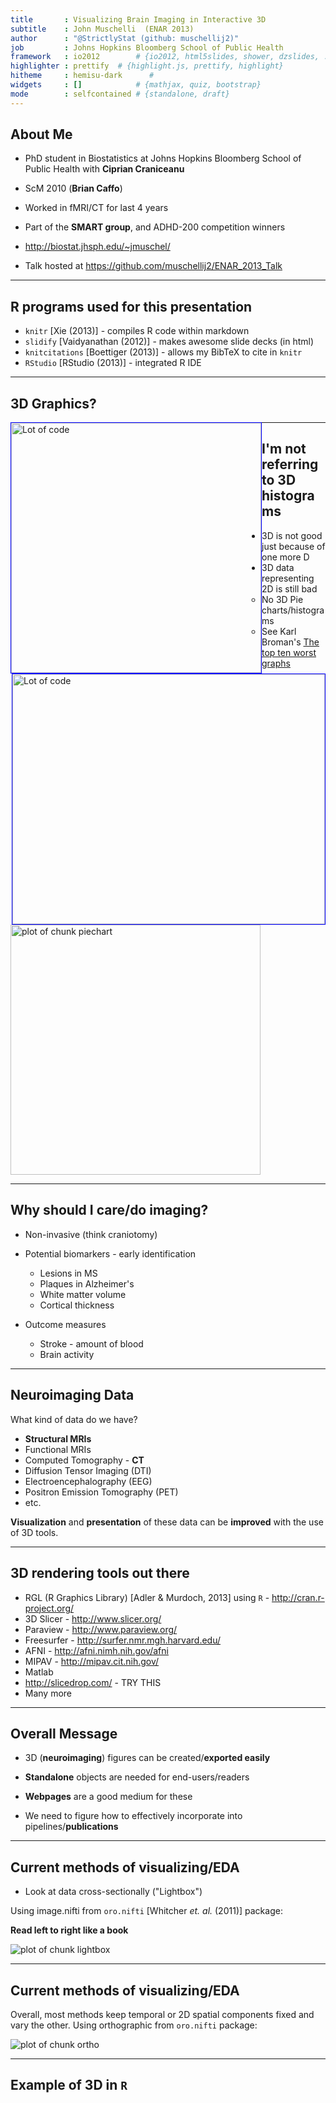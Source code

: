 ```yaml
---
title       : Visualizing Brain Imaging in Interactive 3D
subtitle    : John Muschelli  (ENAR 2013)
author      : "@StrictlyStat (github: muschellij2)" 
job         : Johns Hopkins Bloomberg School of Public Health
framework   : io2012        # {io2012, html5slides, shower, dzslides, ...}
highlighter : prettify  # {highlight.js, prettify, highlight}
hitheme     : hemisu-dark      # 
widgets     : []            # {mathjax, quiz, bootstrap}
mode        : selfcontained # {standalone, draft}
---
```














<!---
<object data="./WebGL/index.html" width="600" height="400"> <embed src="./WebGL/index.html" width="600" height="400"> </embed> Error: Embedded data could not be displayed. </object>
-->

## About Me 

* PhD student in Biostatistics at Johns Hopkins Bloomberg School of Public Health with <span class="black"><b>Ciprian Craniceanu</b></span>

* ScM 2010 (<span class="black"><b>Brian Caffo</b></span>)

* Worked in fMRI/CT for last 4 years

* Part of the <span class="black"><b>SMART group</b></span>, and ADHD-200 competition winners

* http://biostat.jhsph.edu/~jmuschel/

* Talk hosted at https://github.com/muschellij2/ENAR_2013_Talk

---

## R programs used for this presentation

* `knitr` [Xie (2013)] - compiles R code within markdown
* `slidify` [Vaidyanathan (2012)] - makes awesome slide decks (in html)
* `knitcitations` [Boettiger (2013)] - allows my BibTeX to cite in `knitr`
* `RStudio` [RStudio (2013)] - integrated R IDE

---

## 3D Graphics?



<img src="3D_Hist.png" style="width:400px; height:400px; border:1px solid blue; float:left;" alt="Lot of code" >

<img src="3D_Excel.png"  style="width:500px; height:400px; border:1px solid blue; float:right;" alt="Lot of code">

---


## I'm not referring to 3D histograms

* 3D is not good just because of one more D
* 3D data representing 2D is still bad
  * No 3D Pie charts/histograms
  * See Karl Broman's [The top ten worst graphs](http://www.biostat.wisc.edu/~kbroman/topten_worstgraphs/)



<p><img src="figure/piechart.png" style="width:400px; height:400px" alt="plot of chunk piechart"> </p>

---

## Why should I care/do imaging?

* Non-invasive (think <span class="black">craniotomy</span>)
* Potential biomarkers - early identification
  * Lesions in MS
  * Plaques in Alzheimer's
  * White matter volume
  * Cortical thickness

* Outcome measures
  * Stroke - amount of blood
  * Brain activity

---


## Neuroimaging Data 
What kind of data do we have?
* <span class = "green"><b>Structural MRIs</b></span>
* Functional MRIs
* Computed Tomography - <span class = "green"><b>CT</b></span>
* Diffusion Tensor Imaging (DTI)
* Electroencephalography (EEG)
* Positron Emission Tomography (PET)
* etc. 

<span class="black"><b>Visualization</b></span> and <span class="black"><b>presentation</b></span> of these data can be <span class="black"><b>improved</b></span> with the use of 3D tools.

---



## 3D rendering tools out there

* <span class = 'green'>RGL</span> (R Graphics Library) [Adler & Murdoch, 2013] using `R` - http://cran.r-project.org/
* <span class = 'green'>3D Slicer</span> - http://www.slicer.org/
* Paraview - http://www.paraview.org/
* Freesurfer - http://surfer.nmr.mgh.harvard.edu/
* AFNI - http://afni.nimh.nih.gov/afni
* MIPAV - http://mipav.cit.nih.gov/
* Matlab
* http://slicedrop.com/ - TRY THIS
* Many more

---

## Overall Message

* 3D (<span class="red"><b>neuroimaging</b></span>)  figures can be created/<span class="red"><b>exported easily</b></span>
 
* <span class="red"><b>Standalone</b></span> objects are needed for end-users/readers
 
*  <span class="red"><b>Webpages</b></span> are a good medium for these
 
* We need to figure how to effectively incorporate into pipelines/<span class="red"><b>publications</b></span>


---


## Current methods of visualizing/EDA

<!---
* Time series of individual voxels/regions of interest (ROI) <span class="black"><b>Keep 2D</b></span>
-->
* Look at data cross-sectionally ("Lightbox")


Using image.nifti from `oro.nifti`  [Whitcher _et. al._ (2011)] package:

<span class="black"><b>Read left to right like a book</b></span>

![plot of chunk lightbox](figure/lightbox.png) 


---

## Current methods of visualizing/EDA
Overall, most methods keep temporal or 2D spatial components fixed and vary the other. 
Using orthographic from `oro.nifti` package:

![plot of chunk ortho](figure/ortho.png) 


---

## Example of 3D in `R` 


<object data="./WebGL/index.html" width="800" height="600"> <embed src="./WebGL/index.html" width="800" height="600"> </embed> Error: Embedded data could not be displayed. </object>

---

## How do I do this in `R`? - Example


```r
### read in brain image
tmp <- readNIfTI("MNI152_T1_2mm_brain.nii", reorient = FALSE)
dtemp <- dim(tmp)
### make the surface object - RGL renders
contour3d(tmp, x = 1:dtemp[1], y = 1:dtemp[2], z = 1:dtemp[3], level = 4500, 
    alpha = 0.15)

### this would be the ``activation'' or surface you want to render here
### just taking the upper WM from the template image
contour3d(tmp, level = c(8200, 8250), alpha = c(0.5, 0.8), add = TRUE, color = c("yellow", 
    "red"))

### add text
text3d(x = dtemp[1]/2, y = dtemp[2]/2, z = dtemp[3] * 0.98, text = "Top")
text3d(x = dtemp[1] * 0.98, y = dtemp[2]/2, z = dtemp[3]/2, text = "Right")

### export this to a webpage
writeWebGL_split(dir = file.path(outdir, "webGL"), width = 700, height = 500, 
    template = file.path(outdir, "my_template.html"))
```


---

## Why use `R`?

* Why choose as the main tool? 
* <span class="black"><b>STATISTICS</b></span> 
* <span class="black"><b>Packages</b></span> - a lot of cutting edge tools 
* Open-source
* <span class="black"><b>Reproducible</b></span> - somewhat lacking in neuroimaging
* <span class="black"><b>Scriptable</b></span>
* Exportable
* It works (You've seen it!)

---




## What (I think) makes a good interactive neuroimaging figure


* 3-4D <span class="black"><b>Interactive</b></span> (move, zoom, remove/add surfaces)
* Easy to use
* <span class="black"><b>Quick</b></span> to render (at least on user level)
* <span class="black"><b>Transparency</b></span> (opacity) - subcortical structures
* No (or very limited) 3rd Party software
* <span class="black"><b>Exportable</b></span>
  
  (Note - current figures do not have all these qualities )

---







## Moving through Space <span class="black"><b>and</b></span> Time!

<img src="238-4136_Thumbnails.png" style="width:780px; height:540px; center;" alt="Lot of code" >

---

## Slicer Example - WebGL export - CT Data

<video width="900" height="580" controls>
  <source src="Slicer_Example.mp4" type="video/mp4" loop="true">
</video>

---


## Why are we still 2D?

* We do exploratory data analysis / quality control mainly only in 2D

* Some investment in <span class="black>new software</span> - how many languages is enough!?

* 3D Figures in <span class="black>Papers/Presentations</span> are not generally accepted
  * "Nice picture, but where's the figure for the paper"
  
<!--- 
* Software exists to embed 3D in <span class="black"><b>PDF</b></span> - but not as smooth for large data (See Levine JGCS paper for misc3d)
-->
* "Tradition!" [Stein _et. al._ (1964)]


<img src="Fiddler.gif" alt="Fiddler" height="200" width="200">

<hr noshade size=1> Image from http://tvtropes.org/pmwiki/pmwiki.php/Theatre/FiddlerOnTheRoof?from=Main.FiddlerOnTheRoof</hr>

---


## Markdown - Use `R`!

* Integration into `knitr` is working - webgl hook
  * Exporting the html first, then embedding in html works fine
  * RStudio's default doesn't open md's over 2Mb (brain was 30Mb)
* `shiny` integration is possible, but slow depending on system
  * Meta-Interactive? Interactive control over interactive graphics
  
* `slidify` works with it (used in this presentation)

---

## Where's my 4D?

* Currently 4D is not implemented in `rgl`
* Can export multiple figures and switch back in forth like Slicer Example
  * Doesn't hold camera angle
  * Current research work - next few months

<img src="Wheres-the-Beef1.jpg" alt="Fiddler" height="200" width="200">

<hr noshade size=1> Image from http://blogs.citrix.com/2012/09/19/wheres-the-beef/wheres-the-beef-2/</hr>

---

## Conclusion

* 3D figures are <span class="black"><b>doable</b></span>
* `R` has a good interface - other tools are available
* Currently - good for internal reports/<span class="black"><b>EDA</b></span>
* <span class="black"><b>Not accepted</b></span> as figures - but supplemental material
* <span class="black"><b>More use</b></span> - better tools and more acceptance

* Note: Exporting can be done for all `rgl` objects, but use with <span class="black"><b>caution</b></span> - I am not condoning wild 4D exploding pie charts

---


## Thanks

* Ciprian Craniceanu and Brian Caffo - SMART Group
* Dan Hanley - MISTIE Trial
* Elizabeth Sweeney 
* Duncan Murdoch - for rgl and exporting: otherwise I'd still be presenting distorted brains
* Those who created the tools I use without even thinking

---

## Biblio
<span style="font-size:15px;">
<p>Stein J, Jewison N, Topol, Crane N, Frey L, Picon M, Mann P, Morris O, Harnick S, Williams J and others (1964).
<EM>Fiddler on the Roof</EM>.
Crown.

<p>Boettiger C (2013).
<EM>knitcitations: Citations for knitr markdown files</EM>.
R package version 0.3-3, <a href="http://CRAN.R-project.org/package=knitcitations">http://CRAN.R-project.org/package=knitcitations</a>.

<p>Xie Y (2013).
<EM>knitr: A general-purpose package for dynamic report generation in
R</EM>.
R package version 1.1.4, <a href="http://yihui.name/knitr/">http://yihui.name/knitr/</a>.

<p>Whitcher B, Schmid VJ and Thornton A (2011).
&ldquo;Working with the DICOM and NIfTI Data Standards in R.&rdquo;
<EM>Journal of Statistical Software</EM>, <B>44</B>(6), pp. 1&ndash;28.
<a href="http://www.jstatsoft.org/v44/i06/">http://www.jstatsoft.org/v44/i06/</a>.

<p>Adler D and Murdoch D (2013).
&ldquo;rgl: 3D visualization device system (OpenGL).&rdquo;
R package version 0.93.928, <a href="http://CRAN.R-project.org/package=rgl">http://CRAN.R-project.org/package=rgl</a>.

<p>RStudio (2013).
&ldquo;RStudio: Integrated development environment for R (Version 0.97.320).&rdquo;
[Computer software]. Retrieved March 6, 2013.
<a href="http://www.rstudio.org/">http://www.rstudio.org/</a>.

<p>Vaidyanathan R (2012).
<EM>slidify: Generate reproducible html5 slides from R markdown</EM>.
R package version 0.3.3, <a href="http://ramnathv.github.com/slidify/">http://ramnathv.github.com/slidify/</a>.

</span>
---

